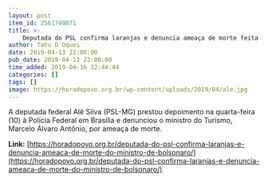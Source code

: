 ```yaml
---
layout: post
item_id: 2561749071
title: >-
    Deputada do PSL confirma laranjas e denuncia ameaça de morte feita por ministro de Bolsonaro
author: Tatu D'Oquei
date: 2019-04-13 22:00:00
pub_date: 2019-04-13 22:00:00
time_added: 2019-04-16 22:44:44
categories: []
tags: []
image: https://horadopovo.org.br/wp-content/uploads/2019/04/ale.jpg
---
```


A deputada federal Alê Silva (PSL-MG) prestou depoimento na quarta-feira (10) à Polícia Federal em Brasília e denunciou o ministro do Turismo, Marcelo Álvaro Antônio, por ameaça de morte.

**Link:** [https://horadopovo.org.br/deputada-do-psl-confirma-laranjas-e-denuncia-ameaca-de-morte-do-ministro-de-bolsonaro/](https://horadopovo.org.br/deputada-do-psl-confirma-laranjas-e-denuncia-ameaca-de-morte-do-ministro-de-bolsonaro/)

